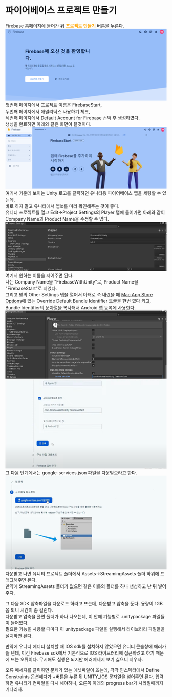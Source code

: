 # 파이어베이스 프로젝트 만들기

Firebase 홈페이지에 들어간 뒤 <span style="color:orange">**프로젝트 만들기**</span> 버튼을 누른다.
![파이어베이스 홈페이지](https://github.com/psg9790/BlogImages/blob/main/231224-%ED%8C%8C%EC%9D%B4%EC%96%B4%EB%B2%A0%EC%9D%B4%EC%8A%A4-%EC%8B%A4%EC%8A%B5-%EC%8B%9C%EC%9E%91%ED%95%98%EA%B8%B0/%ED%94%84%EB%A1%9C%EC%A0%9D%ED%8A%B8%EB%A7%8C%EB%93%A4%EA%B8%B0.png?raw=true)  
첫번째 페이지에서 프로젝트 이름은 FirebaseStart,  
두번째 페이지에서 애널리틱스 사용하기 체크,  
세번째 페이지에서 Default Account for Firebase 선택 후 생성하였다.  
</b>
생성을 완료하면 아래와 같은 화면이 뜰것이다.
![파이어베이스 로그인 성공](https://github.com/psg9790/BlogImages/blob/main/231224-%ED%8C%8C%EC%9D%B4%EC%96%B4%EB%B2%A0%EC%9D%B4%EC%8A%A4-%EC%8B%A4%EC%8A%B5-%EC%8B%9C%EC%9E%91%ED%95%98%EA%B8%B0/%ED%94%84%EB%A1%9C%EC%A0%9D%ED%8A%B8%EC%83%9D%EC%84%B1%EC%99%84%EB%A3%8C.png?raw=true)
여기서 가운데 보이는 Unity 로고를 클릭하면 유니티용 파이어베이스 앱을 세팅할 수 있는데,  
바로 하지 말고 유니티에서 앱id를 미리 확인해주는 것이 좋다.  
</b>  
유니티 프로젝트를 열고 Edit->Project Settings의 Player 탭에 들어가면 아래와 같이 Company Name과 Product Name을 수정할 수 있다.  
![](https://github.com/psg9790/BlogImages/blob/main/231224-%ED%8C%8C%EC%9D%B4%EC%96%B4%EB%B2%A0%EC%9D%B4%EC%8A%A4-%EC%8B%A4%EC%8A%B5-%EC%8B%9C%EC%9E%91%ED%95%98%EA%B8%B0/%EC%9C%A0%EB%8B%88%ED%8B%B0%ED%94%84%EB%A1%9C%EC%A0%9D%ED%8A%B8%EC%84%A4%EC%A0%95.png?raw=true)  
여기서 원하는 이름을 지어주면 된다.  
나는 Company Name을 "FirebaseWithUnity"로, Product Name을 "FirebaseStart"로 지었다.  
그리고 밑의 Other Settings 탭을 열어서 아래로 쭉 내렸을 때 <u>Mac App Store Options</u>에 있는 Override Default Bundle Identifier 토글을 한번 껐다 키고, Bundle Identifier의 문자열을 복사해서 Android 앱 등록에 사용한다.
![](https://github.com/psg9790/BlogImages/blob/main/231224-%ED%8C%8C%EC%9D%B4%EC%96%B4%EB%B2%A0%EC%9D%B4%EC%8A%A4-%EC%8B%A4%EC%8A%B5-%EC%8B%9C%EC%9E%91%ED%95%98%EA%B8%B0/%EC%9C%A0%EB%8B%88%ED%8B%B0%EC%95%B1id%EB%B3%B5%EC%82%AC.png?raw=true)
![](https://github.com/psg9790/BlogImages/blob/main/231224-%ED%8C%8C%EC%9D%B4%EC%96%B4%EB%B2%A0%EC%9D%B4%EC%8A%A4-%EC%8B%A4%EC%8A%B5-%EC%8B%9C%EC%9E%91%ED%95%98%EA%B8%B0/android%EC%95%B1%EB%93%B1%EB%A1%9D.png?raw=true)  
그 다음 단계에서는 google-services.json 파일을 다운받으라고 한다.  
![](https://github.com/psg9790/BlogImages/blob/main/231224-%ED%8C%8C%EC%9D%B4%EC%96%B4%EB%B2%A0%EC%9D%B4%EC%8A%A4-%EC%8B%A4%EC%8A%B5-%EC%8B%9C%EC%9E%91%ED%95%98%EA%B8%B0/googleservices.png?raw=true)  
다운받고 나면 유니티 프로젝트 폴더에서 Assets->StreamingAssets 폴더 하위에 드래그해주면 된다.  
만약에 StreamingAssets 폴더가 없으면 같은 이름의 폴더를 하나 생성하고 난 뒤 넣어주자.
![]()

그 다음 SDK 압축파일을 다운로드 하라고 뜨는데, 다운받고 압축을 푼다. 용량이 1GB쯤 되니 시간이 좀 걸린다.  
다운받고 압축을 풀면 폴더가 하나 나오는데, 이 안에 기능별로 .unitypackage 파일들이 들어있다.  
필요한 기능을 사용할 때마다 이 unitypackage 파일을 실행해서 라이브러리 파일들을 설치하면 된다.

만약에 유니티 에디터 설치할 때 IOS sdk를 설치하지 않았으면 유니티 콘솔창에 에러가 뜰 텐데, 이건 Firebase sdk에서 기본적으로 IOS 라이브러리에 접근하려고 하기 때문에 뜨는 오류이다. 무시해도 실행은 되지만 에러메세지 보기 싫으니 지우자.

오류 메세지를 클릭하면 문제가 있는 에셋파일이 뜨는데, 각각 인스펙터에서 Define Constraints 옵션에다가 +버튼을 누른 뒤 UNITY_IOS 문자열을 넣어주면 된다. 입력하면 유니티가 컴파일을 다시 해야하니, 오른쪽 아래의 progress bar가 사라질때까지 기다리자.

